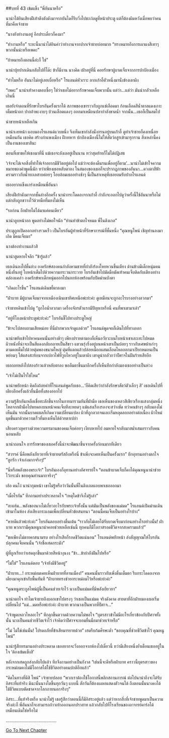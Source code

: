 ##บทที่ 43 เข้มแข็ง
“พี่อันนาหรือ”


นาน่าได้ยินเสียงฝีเท้าตึงตังดังมาจากบันไดก็รีบวิ่งไปชะเง้อดูที่หน้าประตู แต่ก็ต้องผิดหวังเมื่อพบว่าคนที่มาคือเจ้าชาย


“นางยังทำงานอยู่ อีกประเดี๋ยวก็คงมา”


“ทำงานหรือ” ระยะนี้นาน่าได้ยินคำว่าทำงานจากปากเจ้าชายบ่อยมาก “ทรงหมายถึงการเผาผงสีเทาๆ พวกนั้นน่ะหรือเพคะ”


“ถ้าหมายถึงตอนนี้ล่ะก็ ใช่”


นาน่าบุ้ยปากเดินกลับไปที่โต๊ะ ข้าก็มีงาน นางคิด เฝ้าอยู่ที่นี่ คอยรักษาผู้บาดเจ็บจากการปกป้องเมือง


“ทำไมหรือ อันนาไม่อยู่เลยเบื่อหรือ” โรแลนด์หัวเราะ ลากเก้าอี้ตัวหนึ่งมานั่งข้างเตาผิง


“เพคะ” นาน่าเท้าคางตอบซื่อๆ ใช่ว่าเธอไม่อยากรักษาคนเจ็บพวกนั้น แต่ว่า...แต่ว่า มันน่ากลัวเหลือเกินนี่


เธอยังจำตอนที่รักษาไบรอันครั้งแรกได้ สภาพของเขาราวกับถูกแช่เลือดมา ก้อนเลือดสีน้ำตาลแดงเกาะเต็มหน้าอก ปากอ้าพะงาบๆ บ้วนเลือดแดงๆ ออกมาเหมือนปลากำลังขาดน้ำ จากนั้น...เธอก็เป็นลมไป


น่าขายหน้าเหลือเกิน


นาน่าเงยหน้า แอบมองโรแลนด์แวบหนึ่ง จึงเห็นเขากำลังนั่งกรนอยู่บนเก้าอี้ ดูท่าเจ้าชายก็คงเหนื่อยเหมือนกัน เธอคิด สร้างกำแพงเมือง ฝึกทหาร ปกป้องเมืองนี้ไม่ให้สัตว์อสูรเข้ามารุกราน สิ่งเหล่านี้คงเป็นงานของเขาสินะ


ตอนที่เขาขอให้เธอมาที่นี่ แม้เธอจะลังเลอยู่เป็นนาน ทว่าสุดท้ายก็ไม่ได้ปฏิเสธ


‘เจ้าจะได้เจอสิ่งที่ทำให้เจ้าอยากมีชีวิตอยู่ต่อไป แม้ว่าจะต้องดิ้นรนเพื่ออยู่ก็ตาม’...นาน่าไม่เข้าใจความหมายของคำพูดนี้นัก ทว่าเพียงเธอหลับตาลง ในสมองของเธอก็จะปรากฏภาพของอันนา...ดวงตาสีฟ้าครามราวกับน้ำทะเลสาบค่อยๆ โอบล้อมเธออย่างช้าๆ นี่เป็นสาเหตุที่เธอยอมรับปากโรแลนด์


เธออยากแข็งแกร่งเหมือนพี่อันนา


เสียงฝีเท้าดังมาจากชั้นล่างอีกครั้ง นาน่ากระโดดลงจากเก้าอี้ กำลังจะออกไปดูว่าครั้งนี้ใช้อันนาหรือไม่ แต่กลับถูกขวางไว้ด้วยมือที่มองไม่เห็น


“รอก่อน อีกฝ่ายไม่ได้มาแค่คนเดียว”


นาน่าลูบหน้าอก พูดอย่างไม่พอใจนัก “ท่านทำข้าตกใจหมด พี่ไนติงเกล”


ประตูถูกเปิดออกอย่างรวดเร็ว เป็นไบรอันผู้ทำหน้าที่รักษาการณ์ที่ชั้นหนึ่ง “คุณหนูไพน์ เชิญท่านลงมาเถิด มีคนเจ็บมา”


นางต้องทำงานแล้วสิ


นาน่าสูดหายใจลึก “ข้ารู้แล้ว”


เธอเดินลงไปชั้นล่าง องครักษ์สองคนกำลังหามชายที่กำลังร้องโหยหวนขึ้นเตียง ด้านข้างมีเด็กหนุ่มคนหนึ่งยืนอยู่ ใบหน้าเต็มไปด้วยความกระวนกระวาย ไบรอันเข้าไปมัดมือมัดเท้าคนเจ็บติดกับเตียงอย่างคล่องแคล่ว องครักษ์พาเด็กหนุ่มออกไปนอกห้องพร้อมกับปิดม่านบังตา


“เกิดอะไรขึ้น” โรแลนด์เดินขยี้ตาลงมา


“ฝ่าบาท มีผู้บาดเจ็บมาจากเหมืองเนินเขาทิศเหนือพ่ะย่ะค่ะ ดูเหมือนจะถูกอะไรบางอย่างลวกมา”


เจ้าชายเดินเข้าไปดู “ถูกไอน้ำลวกมา เครื่องจักรตัวแรกมีปัญหาหรือนี่ คนที่พาเขามาเล่า”


“อยู่ที่โถงหน้าประตูพ่ะย่ะค่ะ” ไบรอันชี้ไปทางประตูใหญ่


“ข้าจะไปสอบถามเสียหน่อย ที่นี่ฝากพวกเจ้าดูแลด้วย” โรแลนด์พูดจบก็เดินไปที่ทางออก


นาน่าขยับเข้าไปหาคนคนนั้นอย่างช้าๆ เพียงปรายตามองก็เห็นอวัยวะบนใบหน้าเขาเละเทะไปหมด ผิวหนังที่น่าจะเป็นสีแดงกลับกลายเป็นสีขาว แขวนรุ่งริ่งอยู่บนหน้าเขาเป็นปอยๆ ราวกับเศษผ้าเก่าๆ ตามคอเต็มไปด้วยตุ่มพองขนาดใหญ่ ตุ่มที่แตกแล้วปล่อยเมือกผสมเลือดไหลออกมาเปียกหมอนเป็นหย่อมๆ ใต้แสงสะท้อนจากเปลวไฟที่วูบไหวอยู่ในเตาผิง เขาดูน่ากลัวกว่าปีศาจในฝันร้ายเสียอีก


เธอถอยหลังไปสองก้าวแล้วหลับตาลง พอลืมตาขึ้นมาอีกครั้งก็เห็นทีกกำลังมองเธออย่างเป็นห่วง


“เจ้าไม่เป็นไรใช่ไหม”


นาน่าพยักหน้า คิดถึงถ้อยคำที่โรแลนด์พูดกับเธอ...‘ก็คิดเสียว่ากำลังรักษาสัตว์ตัวเล็กๆ สิ’ เธอเดินไปที่เตียงอีกครั้งแล้วยื่นมือทั้งสองออกไป


ความรู้สึกอันเหลือเชื่อทะลักขึ้นจากในกายมารวมกันที่ฝ่ามือ เธอเห็นของเหลวสีเขียวเรืองแสงกลุ่มหนึ่งไหลจากฝ่ามือไปหยดลงบนหน้าคนเจ็บทีละหยดๆ แม้แสงเรืองรองจะสว่างชัด ทว่าคนข้างๆ กลับมองไม่เห็นมัน จากนั้นบาดแผลก็เกิดความเปลี่ยนแปลง ผิวที่ถูกลวกจนเละเริ่มหลุดลอกอย่างต่อเนื่อง ผิวใหม่ผุดขึ้นมาด้วยความเร็วที่มองเห็นได้ด้วยตาเปล่า


เสียงครวญครางด้วยความทรมานของคนเจ็บค่อยๆ เงียบหายไป ลมหายใจกลับมาสม่ำเสมอราวกับคนนอนหลับ


นาน่าถอนใจ การรักษาของเธอครั้งนี้น่าจะพัฒนาขึ้นจากครั้งก่อนมากทีเดียว


“สวรรค์ นี่คือพลังเยียวยาที่เจ้าชายตรัสถึงหรือนี่ ข้าเพิ่งจะเคยเห็นเป็นครั้งแรก” ทีกอุทานอย่างตกใจ “ลูกรัก เจ้าเก่งมากจริงๆ!”


“นี่หรือพลังของพระเจ้า” ไบรอันเองก็อุทานอย่างอัศจรรย์ใจ “ตอนข้าบาดเจ็บก็คงได้คุณหนูนาน่าช่วยไว้กระมัง ขอบคุณท่านมากจริงๆ”


เฮ้อ คนโง่ นาน่ากุมหน้า เขาไม่รู้หรือว่าวันนั้นพี่ไนติงเกลแอบพาเธอออกมา


“เมื่อไรกัน” ทีกถามอย่างประหลาดใจ “เหตุใดข้าจึงไม่รู้เล่า”


“อะแฮ่ม...พลังของนางไม่เกี่ยวอะไรกับพระเจ้าทั้งนั้น แต่มันเป็นพลังของแม่มด” โรแลนด์เปิดม่านเดินเข้ามาในห้อง ส่งเสียงกระแอมเพื่อเปลี่ยนหัวข้อสนทนา “ตอนนี้คนเจ็บเป็นอย่างไรบ้าง”


“หายดีแล้วพ่ะย่ะค่ะ” ไบรอันตอบอย่างตื่นเต้น “ราวกับไม่เคยได้รับบาดเจ็บมาก่อนอย่างไรอย่างนั้น! ฝ่าบาท
พวกเรามีคุณหนูนาน่าคอยช่วยเหลือเช่นนี้ ทุกคนก็มีโอกาสรอดชีวิตจากสงครามแล้ว!”


“ขอเพียงไม่ตายคาสนามรบ อย่างไรเสียก็รอดชีวิตแน่นอน” โรแลนด์พยักหน้า ส่งสัญญาณให้ไบรอันปลุกคนเจ็บคนนั้น “เจ้าชื่อเฮดกระมัง”


ผู้ที่ถูกเรียกว่าเฮดลุกขึ้นมาด้วยสีหน้างุนงง “ข้า...ข้ากำลังฝันไปหรือ”


“ไม่ใช่” โรแลนด์ตอบ “เจ้ายังมีชีวิตอยู่”


“ฝ่าบาท...! กระหม่อมเคยเห็นฝ่าบาทที่ลานเมือง!” คนคนนั้นราวกับเพิ่งตื่นเต็มตา รีบกระโดดลงจากเตียงมาคุกเข่ากับพื้นทันที “ฝ่าบาททรงช่วยกระหม่อมไว้หรือพ่ะย่ะค่ะ”


“คุณหนูตระกูลไพน์ผู้นี้เป็นคนช่วยเจ้าไว้ นางเป็นแม่มดที่มีพลังเยียวยา”


นาน่าตกใจ ทำไมเจ้าชายถึงบอกเขาไปตรงๆ ว่าเธอเป็นแม่มด จริงดังคาด สายตาที่อีกฝ่ายมองเธอเริ่มเปลี่ยนไป “แม่...มดหรือพ่ะย่ะค่ะ ฝ่าบาท พวกนางเป็นพวกที่ปีศาจ...”


“เจ้าพูดเหลวไหลอะไร” ทีกลุกขึ้นตวาดด้วยความไม่พอใจ “บุตรสาวข้าไม่มีอะไรเกี่ยวข้องกับปีศาจทั้งนั้น นางเป็นคนช่วยชีวิตเจ้าไว้ เจ้าคิดว่าปีศาจจะยอมยื่นมือมาช่วยเจ้าหรือ”


“ไม่ ไม่ใช่เช่นนั้น! โปรดอภัยที่ข้าเสียมารยาทด้วย” เฮดรีบก้มศีรษะต่ำ “ขอบคุณที่ช่วยชีวิตข้าไว้ คุณหนูไพน์”


นาน่ารู้สึกทรมานอย่างประหลาด เธออยากจะวิ่งออกจากห้องไปเดี๋ยวนี้ ทว่ามีเสียงหนึ่งย้ำเตือนเธออยู่ในใจ ‘ต้องเข้มแข็งสิ’


หลังจากเฮดถูกส่งกลับไปแล้ว ทีกจึงถามอย่างเป็นกังวล “เช่นนี้จะดีหรือฝ่าบาท คราวนี้บุตรสาวของกระหม่อมคงไม่มีโอกาสได้ใช้ชีวิตอย่างคนปกติอีกแล้ว”


“คิดในทางที่ดีสิ ไพน์” เจ้าชายปลอบ “พวกเราต้องใช้โอกาสนี้พลิกสถานการณ์ ต่อไปนาน่าถึงจะได้รับอิสระที่แท้จริง มิฉะนั้นนางโตขึ้นทุกวันๆ แบบนี้ สักวันก็ต้องเผลอแสดงตัวจนได้ ถึงตอนนั้นนางคงได้ใช้ชีวิตแบบตัดขาดจากโลกภายนอกจริงๆ”


อิสระ...ที่แท้จริงหรือ นาน่าไม่รู้ เธอรู้สึกว่าตอนนี้ก็มีอิสระอยู่แล้ว แต่ว่าหากสิ่งที่เจ้าชายพูดมาเป็นความจริงล่ะก็ พี่อันนาก็จะสามารถก้าวเท้าออกนอกปราสาท แล้วกลับไปที่โรงเรียนของอาจารย์คาร์ลได้เหมือนเดิมใช่หรือไม่


........................................




[Go To Next Chapter]( ./44.md)